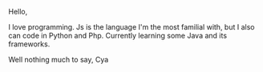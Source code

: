 Hello, 

I love programming. Js is the language I'm the most familial with, but I also can code in Python and Php. Currently learning some Java and its frameworks.

Well nothing much to say, Cya
